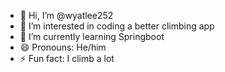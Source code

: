 - 👋 Hi, I’m @wyatlee252
- 👀 I’m interested in coding a better climbing app
- 🌱 I’m currently learning Springboot
- 😄 Pronouns: He/him
- ⚡ Fun fact: I climb a lot

<!---
wyatlee252/wyatlee252 is a ✨ special ✨ repository because its `README.md` (this file) appears on your GitHub profile.
You can click the Preview link to take a look at your changes.
--->
